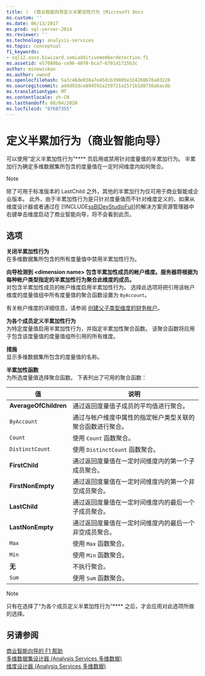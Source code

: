 ```yaml
---
title: )  (商业智能向导定义半累加性行为 |Microsoft Docs
ms.custom: ''
ms.date: 06/13/2017
ms.prod: sql-server-2014
ms.reviewer: ''
ms.technology: analysis-services
ms.topic: conceptual
f1_keywords:
- sql12.asvs.biwizard.semiadditivememberdetection.f1
ms.assetid: e57080ba-ce96-40f8-bca7-6701d1725b3c
author: minewiskan
ms.author: owend
ms.openlocfilehash: 5a3c46de038a7e45dcb39805e324260676a03228
ms.sourcegitcommit: ad4d92dce894592a259721a1571b1d8736abacdb
ms.translationtype: MT
ms.contentlocale: zh-CN
ms.lasthandoff: 08/04/2020
ms.locfileid: "87687355"
---
```

# <a name="define-semiadditive-behavior-business-intelligence-wizard"></a>定义半累加行为（商业智能向导）
  可以使用“定义半累加性行为”**** 页启用或禁用针对度量值的半累加行为。 半累加行为确定多维数据集所包含的度量值在一定时间维度内如何聚合。  
  
> [!NOTE]  
>  除了可用于标准版本的 LastChild 之外，其他的半累加行为仅可用于商业智能或企业版本。 此外，由于半累加性行为是只针对度量值而不针对维度定义的，如果从维度设计器或者通过在 [!INCLUDE[ssBIDevStudioFull](../includes/ssbidevstudiofull-md.md)]的解决方案资源管理器中右键单击维度启动了商业智能向导，将不会看到此页。  
  
## <a name="options"></a>选项  
 **关闭半累加性行为**  
 在多维数据集所包含的所有度量值中禁用半累加性行为。  
  
 **向导检测到 \<dimension name> 包含半累加性成员的帐户维度。服务器将根据为每种帐户类型指定的半累加性行为聚合此维度的成员。**  
 对包含半累加性成员的帐户维度启用半累加性行为。 选择此选项将把引用该帐户维度的度量值组中所有度量值的聚合函数设置为 `ByAccount`。  
  
 有关帐户维度的详细信息，请参阅 [创建父子类型维度的财务帐户](multidimensional-models/database-dimensions-finance-account-of-parent-child-type.md)。  
  
 **为各个成员定义半累加性行为**  
 为特定度量值启用半累加性行为，并指定半累加性聚合函数。 该聚合函数将应用于包含该度量值的度量值组所引用的所有维度。  
  
 **措施**  
 显示多维数据集所包含的度量值的名称。  
  
 **半累加性函数**  
 为所选度量值选择聚合函数。 下表列出了可用的聚合函数：  
  
|值|说明|  
|-----------|-----------------|  
|**AverageOfChildren**|通过返回度量值子成员的平均值进行聚合。|  
|`ByAccount`|通过与帐户维度中属性的指定帐户类型关联的聚合函数进行聚合。|  
|`Count`|使用 `Count` 函数聚合。|  
|`DistinctCount`|使用 `DistinctCount` 函数聚合。|  
|**FirstChild**|通过返回度量值在一定时间维度内的第一个子成员聚合。|  
|**FirstNonEmpty**|通过返回度量值在一定时间维度内的第一个非空成员聚合。|  
|**LastChild**|通过返回度量值在一定时间维度内的最后一个子成员聚合。|  
|**LastNonEmpty**|通过返回度量值在一定时间维度内的最后一个非空成员聚合。|  
|`Max`|使用 `Max` 函数聚合。|  
|`Min`|使用 `Min` 函数聚合。|  
|**无**|不执行聚合。|  
|`Sum`|使用 `Sum` 函数聚合。|  
  
> [!NOTE]  
>  只有在选择了“为各个成员定义半累加性行为”**** 之后，才会应用对此选项所做的选择。  
  
## <a name="see-also"></a>另请参阅  
 [商业智能向导的 F1 帮助](business-intelligence-wizard-f1-help.md)   
 [多维数据集设计器 &#40;Analysis Services 多维数据&#41;](cube-designer-analysis-services-multidimensional-data.md)   
 [维度设计器 &#40;Analysis Services 多维数据&#41;](dimension-designer-analysis-services-multidimensional-data.md)  
  
  
